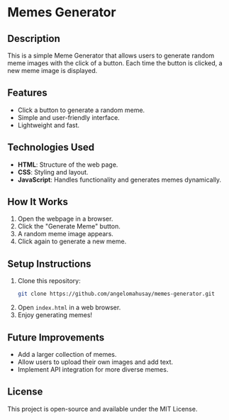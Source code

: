 # Memes Generator

## Description
This is a simple Meme Generator that allows users to generate random meme images with the click of a button. Each time the button is clicked, a new meme image is displayed.

## Features
- Click a button to generate a random meme.
- Simple and user-friendly interface.
- Lightweight and fast.

## Technologies Used
- **HTML**: Structure of the web page.
- **CSS**: Styling and layout.
- **JavaScript**: Handles functionality and generates memes dynamically.

## How It Works
1. Open the webpage in a browser.
2. Click the "Generate Meme" button.
3. A random meme image appears.
4. Click again to generate a new meme.

## Setup Instructions
1. Clone this repository:
   ```sh
   git clone https://github.com/angelomahusay/memes-generator.git
   ```
2. Open `index.html` in a web browser.
3. Enjoy generating memes!

## Future Improvements
- Add a larger collection of memes.
- Allow users to upload their own images and add text.
- Implement API integration for more diverse memes.

## License
This project is open-source and available under the MIT License.

